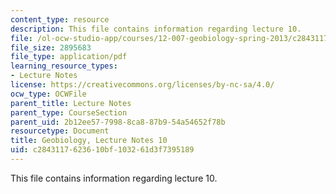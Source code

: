 ```yaml
---
content_type: resource
description: This file contains information regarding lecture 10.
file: /ol-ocw-studio-app/courses/12-007-geobiology-spring-2013/c2843117623610bf103261d3f7395189_MIT12_007S13_Lec10.pdf
file_size: 2895683
file_type: application/pdf
learning_resource_types:
- Lecture Notes
license: https://creativecommons.org/licenses/by-nc-sa/4.0/
ocw_type: OCWFile
parent_title: Lecture Notes
parent_type: CourseSection
parent_uid: 2b12ee57-7998-8ca8-87b9-54a54652f78b
resourcetype: Document
title: Geobiology, Lecture Notes 10
uid: c2843117-6236-10bf-1032-61d3f7395189
---
```

This file contains information regarding lecture 10.